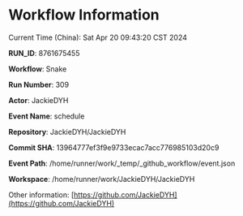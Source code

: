# Workflow Information

Current Time (China): Sat Apr 20 09:43:20 CST 2024  

**RUN_ID**: 8761675455  

**Workflow**: Snake  

**Run Number**: 309  

**Actor**: JackieDYH  

**Event Name**: schedule  

**Repository**: JackieDYH/JackieDYH  

**Commit SHA**: 13964777ef3f9e9733ecac7acc776985103d20c9  

**Event Path**: /home/runner/work/_temp/_github_workflow/event.json  

**Workspace**: /home/runner/work/JackieDYH/JackieDYH  

Other information: [https://github.com/JackieDYH](https://github.com/JackieDYH)
